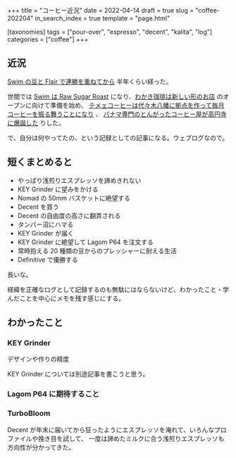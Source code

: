 +++
title = "コーヒー近況"
date = 2022-04-14
draft = true
slug = "coffee-202204"
in_search_index = true
template = "page.html"

[taxonomies]
tags = ["pour-over", "espresso", "decent", "kalita", "log"]
categories = ["coffee"]
+++

## 近況

[Swim の豆と Flair で連勝を重ねてから](https://blog.endflow.net/espresso-espresso/) 半年くらい経った。

世間では [Swim は Raw Sugar Roast](https://www.instagram.com/rawsugar_roast) になり、[わかき珈琲は新しい形のお店](https://readyfor.jp/projects/wakaki) のオープンに向けて準備を始め、 [テメェコーヒーは代々木八幡に拠点を作って毎月コーヒーを振る舞うことになり](https://www.instagram.com/temee_coffee) 、 [パナマ専門のとんがったコーヒー屋が高円寺に爆誕した](https://www.instagram.com/definitive_pcs) りした。

で、自分は何やってたの、という記録としての記事になる。ウェブログなので。

<!-- more -->

## 短くまとめると

- やっぱり浅煎りエスプレッソを諦めきれない
- KEY Grinder に望みをかける
- Nomad の 50mm バスケットに絶望する
- Decent を買う
- Decent の自由度の高さに翻弄される
- タンパー沼にハマる
- KEY Grinder が届く
- KEY Grinder に絶望して Lagom P64 を注文する
- 常時抱える 20 種類の豆からのプレッシャーに耐える生活
- Definitive で優勝する

長いな。

経緯を正確なログとして記録するのも無駄にはならないけど、わかったこと・学んだことを中心にメモを残す感じにする。

## わかったこと

### KEY Grinder

デザインや作りの精度

KEY Grinder については別途記事を書こうと思う。

### Lagom P64 に期待すること

### TurboBloom

Decent が年末に届いてから狂ったようにエスプレッソを淹れて、いろんなプロファイルや挽き目を試して、
一度は諦めたミルクに合う浅煎りエスプレッソも方向性が分かってきた。
